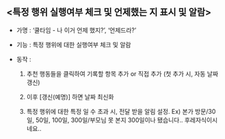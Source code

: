 ## <특정 행위 실행여부 체크 및 언제했는 지 표시 및 알람>
* 가명 : ‘쿨타임 - 나 이거 언제 했지?’, ‘언제드라?’ 
* 기능 : 특정 행위에 대한 실행여부 체크 및 알람


* 동작 : 
	1. 추천 행동들을 클릭하여 기록할 항목 추가
	    or 직접 추가 (첫 추가 시, 자동 날짜 갱신)
	
	2. 이후 [갱신(예명)] 하면 날짜 최신화
	
	3. 특정 행위에 대한 특정 일 수 초과 시, 전달 받을 	    알림 설정. 
	Ex) 본가 방문/30일, 50일, 100일, 300일/부모님 	못 본지 300일이나 됐습니다.. 후레자식이시네요.. 
